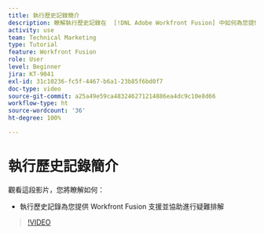 ```yaml
---
title: 執行歷史記錄簡介
description: 瞭解執行歷史記錄在  [!DNL Adobe Workfront Fusion] 中如何為您提供支援與協助疑難排解。
activity: use
team: Technical Marketing
type: Tutorial
feature: Workfront Fusion
role: User
level: Beginner
jira: KT-9041
exl-id: 31c10236-fc5f-4467-b6a1-23b85f6bd0f7
doc-type: video
source-git-commit: a25a49e59ca483246271214886ea4dc9c10e8d66
workflow-type: ht
source-wordcount: '36'
ht-degree: 100%

---
```


# 執行歷史記錄簡介

觀看這段影片，您將瞭解如何：

* 執行歷史記錄為您提供 Workfront Fusion 支援並協助進行疑難排解

>[!VIDEO](https://video.tv.adobe.com/v/335282/?quality=12&learn=on)
